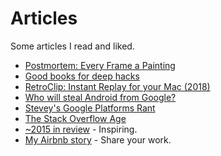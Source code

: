# Articles
Some articles I read and liked.
- [Postmortem: Every Frame a Painting](https://medium.com/@tonyszhou/postmortem-1b338537fabc)
- [Good books for deep hacks](https://begriffs.com/posts/2017-04-13-longterm-computing-reading.html)
- [RetroClip: Instant Replay for your Mac (2018)](https://www.realartists.com/blog/retroclip-instant-replay-for-your-mac.html)
- [Who will steal Android from Google?](https://medium.com/@steve.yegge/who-will-steal-android-from-google-af3622b6252e)
- [Stevey's Google Platforms Rant](https://gist.github.com/chitchcock/1281611)
- [The Stack Overflow Age](https://www.joelonsoftware.com/2018/04/06/the-stack-overflow-age/)
- [~2015 in review](https://medium.com/@sebmck/2015-in-review-51ac7035e272) - Inspiring.
- [My Airbnb story](https://medium.com/non-fiction/my-airbnb-story-cafb5cd7fcbe) - Share your work.